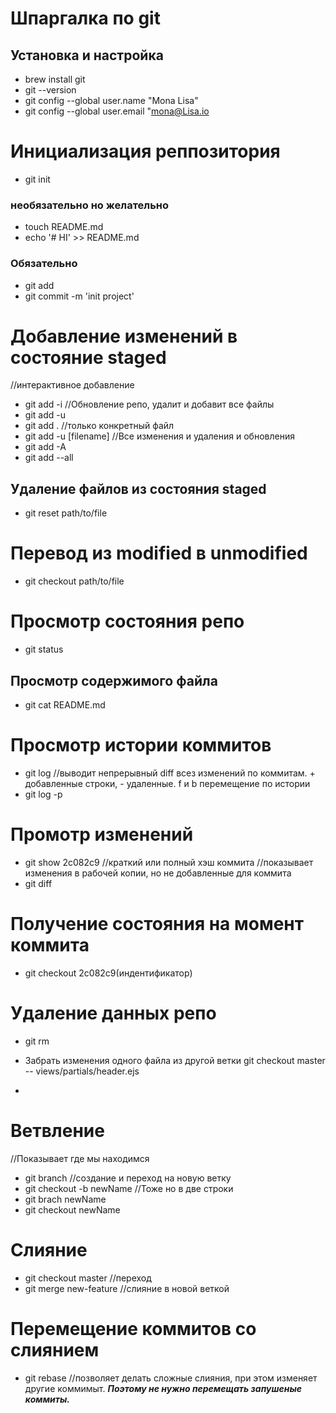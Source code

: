 # Шпаргалка по git

## Установка и настройка
- brew install git
- git --version
- git config --global user.name "Mona Lisa"
- git config --global user.email "mona@Lisa.io

# Инициализация реппозитория
- git init
### необязательно но желательно
- touch README.md
- echo '# HI' >> README.md
### Обязательно
- git add
- git commit -m 'init project'

# Добавление изменений в состояние staged
//интерактивное добавление
- git add -i
//Обновление репо, удалит и добавит все файлы
- git add -u
- git add .
//только конкретный файл
- git add -u [filename]
//Все изменения и удаления и обновления
- git add -A
- git add --all



## Удаление файлов из состояния staged
- git reset path/to/file
# Перевод из modified  в unmodified
- git checkout path/to/file

# Просмотр состояния репо
- git status


## Просмотр содержимого файла
- git cat README.md

# Просмотр истории коммитов
- git log
//выводит непрерывный diff всез изменений по коммитам. + добавленные строки, - удаленные.
f и b перемещение по истории
- git log -p 

# Промотр изменений
- git show 2c082c9   //краткий или полный хэш коммита
//показывает изменения в рабочей копии, но не добавленные для коммита
- git diff

# Получение состояния на момент коммита
- git checkout 2c082c9(индентификатор)

# Удаление данных репо
- git rm

- Забрать изменения одного файла из другой ветки
git  checkout master -- views/partials/header.ejs
- 

# Ветвление
//Показывает где мы находимся
- git branch
//создание и переход на новую ветку
- git checkout -b newName
//Тоже но в две строки
- git brach newName
- git checkout newName

# Слияние
- git checkout master //переход
- git merge new-feature //слияние в новой веткой

# Перемещение коммитов со слиянием
- git rebase //позволяет делать сложные слияния, при этом изменяет другие коммимыт.
***Поэтому не нужно перемещать запушеные коммиты.***


